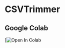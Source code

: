 # CSVTrimmer

## Google Colab

[![Open In Colab](https://colab.research.google.com/drive/1dMHeMo7KZvLQGskay-OsEzn5wAjPBDcQ?usp=sharing)
